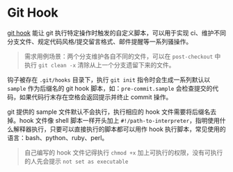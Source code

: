 # Git Hook

[git hook](https://www.git-scm.com/book/en/v2/Customizing-Git-Git-Hooks) 能让 git 执行特定操作时触发的自定义脚本，可以用于实现 ci、维护不同分支文件、规定代码风格/提交留言格式、邮件提醒等一系列骚操作。

> 需求用例场景：两个分支维护各自不同的文件，可以在 `post-checkout` 中执行 `git clean -x` 清除从上一个分支遗留下来的文件。

钩子被存在 `.git/hooks` 目录下，执行 `git init` 指令时会生成一系列默认以 `sample` 作为后缀名的 git hook 脚本，如：`pre-commit.sample` 会检查提交的代码，如果代码行末存在空格会返回提示并终止 commit 操作。

git 提供的 sample 文件默认不会执行，执行相应的 hook 文件需要将后缀名去掉。hook 文件像 shell 脚本一样开头加上 `#!/path-to-interpreter`，指明使用什么解释器执行，只要可以直接执行的脚本都可以用作 hook 执行脚本，常见使用的语言：bash、python、ruby、perl。

> 自己编写的 hook 文件记得执行 `chmod +x` 加上可执行的权限，没有可执行的人先会提示 `not set as executable`
